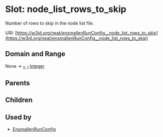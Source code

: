 
# Slot: node_list_rows_to_skip


Number of rows to skip in the node list file.

URI: [https://w3id.org/neat/ensmallenRunConfig__node_list_rows_to_skip](https://w3id.org/neat/ensmallenRunConfig__node_list_rows_to_skip)


## Domain and Range

None &#8594;  <sub>0..1</sub> [Integer](types/Integer.md)

## Parents


## Children


## Used by

 * [EnsmallenRunConfig](EnsmallenRunConfig.md)
